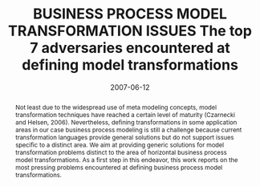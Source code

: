---
abstract: Not least due to the widespread use of meta modeling concepts, model transformation
  techniques have reached a certain level of maturity (Czarnecki and Helsen, 2006).
  Nevertheless, defining transformations in some application areas in our case business
  process modeling is still a challenge because current transformation languages provide
  general solutions but do not support issues specific to a distinct area. We aim
  at providing generic solutions for model transformation problems distinct to the
  area of horizontal business process model transformations. As a first step in this
  endeavor, this work reports on the most pressing problems encountered at defining
  business process model transformations.
authors:
- Marion Murzek
- Gerhard Kramler
date: '2007-06-12'
featured: false
links:
- name: Publik
  url: https://publik.tuwien.ac.at/showentry.php?ID=141030&lang=2
publication: 'Talk: Ninth International Conference on Enterprise Information Systems,
  Funchal, Madeira; 06-12-2007 - 06-16-2007; in: "Proceedings of the ninth international
  conference on enterprise information systems", ISAS, Portugal (2007), ISBN: 978-972-8865-90-0;
  144 - 151'
publication_types:
- '1'
publishDate: '2007-06-12'
title: BUSINESS PROCESS MODEL TRANSFORMATION ISSUES The top 7 adversaries encountered
  at defining model transformations
url_pdf: http://publik.tuwien.ac.at/files/pub-inf_4629.pdf
---